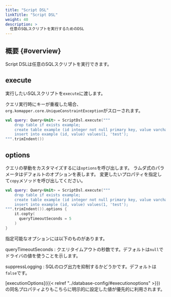 ```yaml
---
title: "Script DSL"
linkTitle: "Script DSL"
weight: 40
description: >
  任意のSQLスクリプトを実行するためのDSL
---
```


## 概要 {#overview}

Script DSLは任意のSQLスクリプトを実行できます。

## execute

実行したいSQLスクリプトを`execute`に渡します。

クエリ実行時にキーが重複した場合、`org.komapper.core.UniqueConstraintException`がスローされます。

```kotlin
val query: Query<Unit> = ScriptDsl.execute("""
    drop table if exists example;
    create table example (id integer not null primary key, value varchar(20));
    insert into example (id, value) values(1, 'test');
""".trimIndent())
```

## options

クエリの挙動をカスタマイズするには`options`を呼び出します。
ラムダ式のパラメータはデフォルトのオプションを表します。
変更したいプロパティを指定して`copy`メソッドを呼び出してください。

```kotlin
val query: Query<Unit> = ScriptDsl.execute("""
    drop table if exists example;
    create table example (id integer not null primary key, value varchar(20));
    insert into example (id, value) values(1, 'test');
""".trimIndent()).options {
    it.copty(
      queryTimeoutSeconds = 5
    )
}
```

指定可能なオプションには以下のものがあります。

queryTimeoutSeconds
: クエリタイムアウトの秒数です。デフォルトは`null`でドライバの値を使うことを示します。

suppressLogging
: SQLのログ出力を抑制するかどうかです。デフォルトは`false`です。

[executionOptions]({{< relref "../database-config/#executionoptions" >}})
の同名プロパティよりもこちらに明示的に設定した値が優先的に利用されます。
